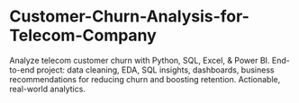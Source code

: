# Customer-Churn-Analysis-for-Telecom-Company
Analyze telecom customer churn with Python, SQL, Excel, &amp; Power BI. End-to-end project: data cleaning, EDA, SQL insights, dashboards, business recommendations for reducing churn and boosting retention. Actionable, real-world analytics.
